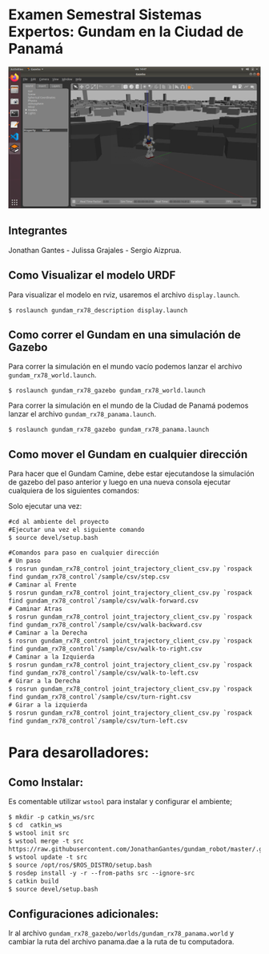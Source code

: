 
Examen Semestral Sistemas Expertos: Gundam en la Ciudad de Panamá
===========================

![GUNDAM Gazebo Simulation](img/14.png)


Integrantes
-----------
Jonathan Gantes -
 Julissa Grajales -
 Sergio Aizprua.

Como Visualizar el modelo URDF
------------------------------

Para visualizar el modelo en rviz, usaremos el archivo `display.launch`.
```
$ roslaunch gundam_rx78_description display.launch
```

Como correr el Gundam en una simulación de Gazebo
-------------------------------------------------
Para correr la simulación en el mundo vacío podemos lanzar el archivo `gundam_rx78_world.launch`.

```
$ roslaunch gundam_rx78_gazebo gundam_rx78_world.launch
```

Para correr la simulación en el mundo de la Ciudad de Panamá podemos lanzar el archivo `gundam_rx78_panama.launch`.

```
$ roslaunch gundam_rx78_gazebo gundam_rx78_panama.launch
```

Como mover el Gundam en cualquier dirección
---------------------------

Para hacer que el Gundam Camine, debe estar ejecutandose la simulación de gazebo del paso anterior y luego en una nueva consola ejecutar cualquiera de los siguientes comandos:

Solo ejecutar una vez:
```
#cd al ambiente del proyecto
#Ejecutar una vez el siguiente comando
$ source devel/setup.bash
```

```
#Comandos para paso en cualquier dirección
# Un paso
$ rosrun gundam_rx78_control joint_trajectory_client_csv.py `rospack find gundam_rx78_control`/sample/csv/step.csv
# Caminar al Frente
$ rosrun gundam_rx78_control joint_trajectory_client_csv.py `rospack find gundam_rx78_control`/sample/csv/walk-forward.csv
# Caminar Atras
$ rosrun gundam_rx78_control joint_trajectory_client_csv.py `rospack find gundam_rx78_control`/sample/csv/walk-backward.csv
# Caminar a la Derecha
$ rosrun gundam_rx78_control joint_trajectory_client_csv.py `rospack find gundam_rx78_control`/sample/csv/walk-to-right.csv
# Caminar a la Izquierda
$ rosrun gundam_rx78_control joint_trajectory_client_csv.py `rospack find gundam_rx78_control`/sample/csv/walk-to-left.csv
# Girar a la Derecha
$ rosrun gundam_rx78_control joint_trajectory_client_csv.py `rospack find gundam_rx78_control`/sample/csv/turn-right.csv
# Girar a la izquierda
$ rosrun gundam_rx78_control joint_trajectory_client_csv.py `rospack find gundam_rx78_control`/sample/csv/turn-left.csv
```

Para desarolladores:
===================

Como Instalar:
----------------------

Es comentable utilizar `wstool` para instalar y configurar el ambiente;

```
$ mkdir -p catkin_ws/src
$ cd  catkin_ws
$ wstool init src
$ wstool merge -t src https://raw.githubusercontent.com/JonathanGantes/gundam_robot/master/.gundam.rosinstall
$ wstool update -t src
$ source /opt/ros/$ROS_DISTRO/setup.bash
$ rosdep install -y -r --from-paths src --ignore-src
$ catkin build
$ source devel/setup.bash
```

Configuraciones adicionales:
---------------------
Ir al archivo `gundam_rx78_gazebo/worlds/gundam_rx78_panama.world` y cambiar la ruta del archivo panama.dae a la ruta de tu computadora.

